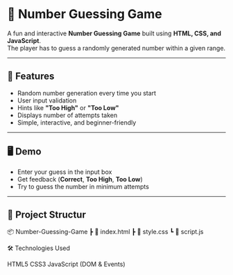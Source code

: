 # 🎲 Number Guessing Game


A fun and interactive **Number Guessing Game** built using **HTML, CSS, and JavaScript**.  
The player has to guess a randomly generated number within a given range.  

---

## 🚀 Features

- Random number generation every time you start  
- User input validation  
- Hints like **"Too High"** or **"Too Low"**  
- Displays number of attempts taken  
- Simple, interactive, and beginner-friendly  

---

## 🖥️ Demo

- Enter your guess in the input box  
- Get feedback (**Correct**, **Too High**, **Too Low**)  
- Try to guess the number in minimum attempts  

---


## 📂 Project Structur

📦 Number-Guessing-Game
┣ 📜 index.html
┣ 📜 style.css
┗ 📜 script.js


🛠️ Technologies Used

HTML5
CSS3
JavaScript (DOM & Events)
